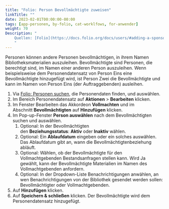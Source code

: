 ```yaml
---
title: "Folio: Person Bevollmächtigte zuweisen"
linkTitle: ""
date: 2023-02-01T00:00:00-00:00
tags: [app-personen, by-folio, cat-worklfows, for-anwender]
weight: 70
Description: "
    Quellen: [Folio](https://docs.folio.org/docs/users/#adding-a-sponsor-to-a-user-record) & [GBV](https://info.gbv.de/pages/viewpage.action?pageId=)
    "
---
```


Personen können andere Personen bevollmächtigen, in ihrem Namen Bibliotheksmaterialien auszuleihen. Bevollmächtigte sind Personen, die berechtigt sind, im Namen einer anderen Person auszuleihen. Wenn beispielsweise dem Personendatensatz von Person Eins eine Bevollmächtigte hinzugefügt wird, ist Person Zwei die Bevollmächtigte und kann im Namen von Person Eins (der Auftraggebenden) ausleihen.

1.  Via [Folio: Personen suchen](https://info.gbv.de/display/FOLIOGBVEXTERN/Folio%3A+Personen+suchen), die Personendaten finden, und auswählen.
2.  Im Bereich Personendatensatz auf **Aktionen** \> **Bearbeiten** klicken.
3.  Im Fenster Bearbeiten das Akkordeon **Vollmachten** und im Abschnitt **Bevollmächtigten** auf **Hinzufügen** klicken.
4.  Im Pop-up-Fenster **Person auswählen** nach dem Bevollmächtigten suchen und auswählen.
    1.  Optional: In der Bevollmächtigten den **Beziehungsstatus**: **Aktiv** oder **Inaktiv** wählen.
    2.  Optional: Ein **Ablaufdatum** eingeben oder ein solches auswählen. Das Ablaufdatum gibt an, wann die Bevollmächtigtenbeziehung abläuft.
    3.  Optional: Wählen, ob der Bevollmächtigte für den Vollmachtgebenden Bestandsanfragen stellen kann. Wird Ja gewählt, kann der Bevollmächtigte Materialien im Namen des Vollmachtgebenden anfordern.
    4.  Optional: In der Dropdown-Liste Benachrichtigungen anwählen, an wen Benachrichtigungen von der Bibliothek gesendet werden sollen: Bevollmächtigter oder Vollmachtgebenden.
5.  Auf **Hinzufügen** klicken.
6.  Auf **Speichern & schließen** klicken. Der Bevollmächtigte wird dem Personendatensatz hinzugefügt.
